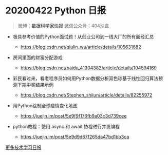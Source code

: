 # 20200422 Python 日报
> 微博：[数据科学家快报](https://www.weibo.com/wukehao)
> 微信公众号：404沙盒
- 极具参考价值的Python面试题！从创业公司到一线大厂的所有面经汇总
  - https://blog.csdn.net/qiulin_wu/article/details/105631682

- 房间里面的财富分配游戏
  - https://blog.csdn.net/baidu_41304382/article/details/104594169

- 彩民看过来，看老程序员如何用Python数据分析双色球基于线性回归算法预测下期中奖结果示例
  - https://blog.csdn.net/Stephen_shijun/article/details/82255972

- 用Python绘制全球疫情变化地图
  - https://juejin.im/post/5e9f9f176fb9a03c3d739cee

- python教程：使用 async 和 await 协程进行并发编程
  - https://juejin.im/post/5e9d9d67f265da47bd1bb3ca

  
[更多技术学习日报](https://github.com/KehaoWu/dailypython)
